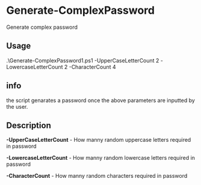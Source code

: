 # Generate-ComplexPassword
Generate complex password

## Usage

.\Generate-ComplexPassword1.ps1 -UpperCaseLetterCount 2 -LowercaseLetterCount 2 -CharacterCount 4

## info
the script genarates a password once the above parameters are inputted by the user.  

## Description

**-UpperCaseLetterCount** - How manny  random uppercase letters required in password

**-LowercaseLetterCount** - How manny random lowercase letters required in password

**-CharacterCount** - How manny random characters required in password 

